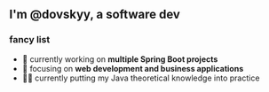 <h2>I'm @dovskyy, a software dev</h2>

<h3>fancy list </h3>

- 🔭 currently working on **multiple Spring Boot projects**
- 🌱 focusing on **web development and business applications**
- 🧑‍🔬 currently putting my Java theoretical knowledge into practice

